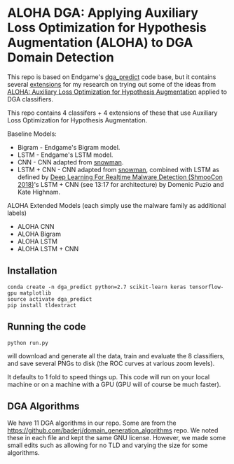 # ALOHA DGA: Applying Auxiliary Loss Optimization for Hypothesis Augmentation (ALOHA) to DGA Domain Detection

This repo is based on Endgame's [dga_predict](https://github.com/endgameinc/dga_predict) code base, but it contains several [extensions](https://github.com/endgameinc/dga_predict/compare/master...covert-labs:master) for my research on trying out some of the ideas from [ALOHA: Auxiliary Loss Optimization for Hypothesis Augmentation](https://arxiv.org/pdf/1903.05700.pdf) applied to DGA classifiers.

This repo contains 4 classifers + 4 extensions of these that use Auxiliary Loss Optimization for Hypothesis Augmentation.

Baseline Models:
* Bigram - Endgame's Bigram model.
* LSTM - Endgame's LSTM model.
* CNN - CNN adapted from [snowman](https://github.com/keeganhines/snowman).
* LSTM + CNN - CNN adapted from [snowman](https://github.com/keeganhines/snowman), combined with LSTM as defined by [Deep Learning For Realtime Malware Detection (ShmooCon 2018)](https://www.youtube.com/watch?v=99hniQYB6VM)'s LSTM + CNN (see 13:17 for architecture) by Domenic Puzio and Kate Highnam.

ALOHA Extended Models (each simply use the malware family as additional labels)
* ALOHA CNN
* ALOHA Bigram
* ALOHA LSTM
* ALOHA LSTM + CNN

## Installation

```
conda create -n dga_predict python=2.7 scikit-learn keras tensorflow-gpu matplotlib
source activate dga_predict
pip install tldextract
```

## Running the code

```
python run.py
```

will download and generate all the data, train and evaluate the 8 classifiers, and save several PNGs to disk (the ROC curves at various zoom levels).

It defaults to 1 fold to speed things up.  This code will run on your local machine or on a machine with a GPU (GPU will of course
be much faster).

## DGA Algorithms

We have 11 DGA algorithms in our repo.  Some are from the https://github.com/baderj/domain_generation_algorithms
repo.  We noted these in each file and kept the same GNU license.  However, we made some small edits
such as allowing for no TLD and varying the size for some algorithms.

